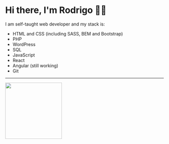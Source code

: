 # Hi there, I'm Rodrigo 👋🏻
I am self-taught web developer and my stack is:
- HTML and CSS (including SASS, BEM and Bootstrap)
- PHP 
- WordPress
- SQL 
- JavaScript 
- React
- Angular (still working)
- Git
---

<div>
  <a href="https://github.com/rodrigov03">
    <img height="180em" src="https://github-readme-stats.vercel.app/api/top-langs/?username=rodrigov03&layout=compact&langs_count=16&theme=dark"/>
  </a>
</div>

<!-- ## Connect with Me
- [Portfolio](https://www.rodrigopv.com/) <br/>
- [Instagram](https://instagram.com/rodrigov03) <br/>
- [Linkedin](https://linkedin.com/in/rodrigov03/) <br/>
- [Twitter](https://twitter.com/rventura03) <br/> -->

